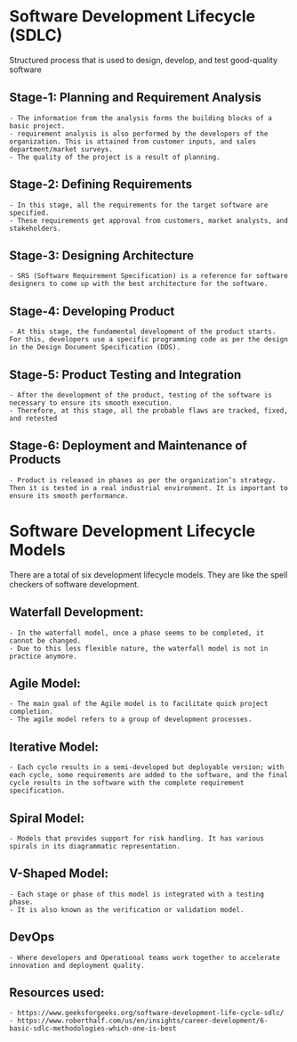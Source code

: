 # **Software Development Lifecycle (SDLC)**
Structured process that is used to design, develop, and test good-quality software
## Stage-1: Planning and Requirement Analysis
    - The information from the analysis forms the building blocks of a basic project. 
    - requirement analysis is also performed by the developers of the organization. This is attained from customer inputs, and sales department/market surveys. 
    - The quality of the project is a result of planning.
## Stage-2: Defining Requirements
    - In this stage, all the requirements for the target software are specified. 
    - These requirements get approval from customers, market analysts, and stakeholders. 
## Stage-3: Designing Architecture
    - SRS (Software Requirement Specification) is a reference for software designers to come up with the best architecture for the software.
## Stage-4: Developing Product
    - At this stage, the fundamental development of the product starts. For this, developers use a specific programming code as per the design in the Design Document Specification (DDS). 
## Stage-5: Product Testing and Integration
    - After the development of the product, testing of the software is necessary to ensure its smooth execution.
    - Therefore, at this stage, all the probable flaws are tracked, fixed, and retested
## Stage-6: Deployment and Maintenance of Products
    - Product is released in phases as per the organization’s strategy. Then it is tested in a real industrial environment. It is important to ensure its smooth performance.



# **Software Development Lifecycle Models**
There are a total of six development lifecycle models. They are like the spell checkers of software development.
## Waterfall Development:
    - In the waterfall model, once a phase seems to be completed, it cannot be changed.
    - Due to this less flexible nature, the waterfall model is not in practice anymore.
## Agile Model:
    - The main goal of the Agile model is to facilitate quick project completion. 
    - The agile model refers to a group of development processes. 
## Iterative Model:
    - Each cycle results in a semi-developed but deployable version; with each cycle, some requirements are added to the software, and the final cycle results in the software with the complete requirement specification.
## Spiral Model:
    - Models that provides support for risk handling. It has various spirals in its diagrammatic representation.
## V-Shaped Model:
    - Each stage or phase of this model is integrated with a testing phase.
    - It is also known as the verification or validation model.
## DevOps
    - Where developers and Operational teams work together to accelerate innovation and deployment quality.


## Resources used:
    - https://www.geeksforgeeks.org/software-development-life-cycle-sdlc/
    - https://www.roberthalf.com/us/en/insights/career-development/6-basic-sdlc-methodologies-which-one-is-best